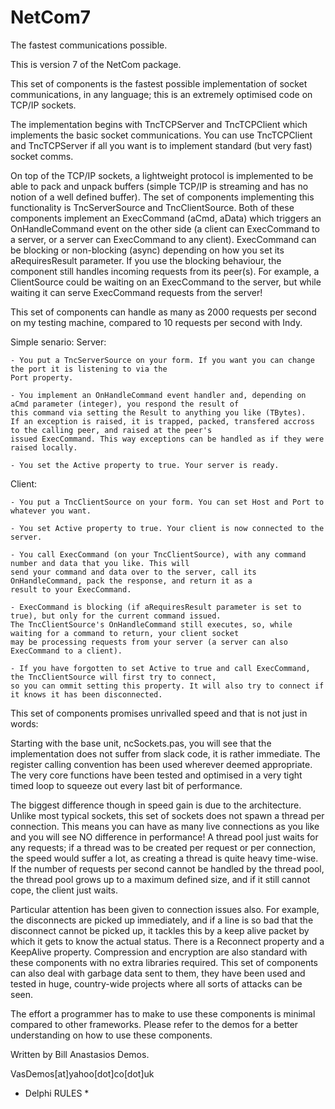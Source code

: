 # NetCom7
The fastest communications possible.

This is version 7 of the NetCom package.

This set of components is the fastest possible implementation of socket communications, in any language; this is an extremely optimised code on TCP/IP sockets. 

The implementation begins with TncTCPServer and TncTCPClient which implements the basic socket communications.
You can use TncTCPClient and TncTCPServer if all you want is to implement standard (but very fast) socket comms.

On top of the TCP/IP sockets, a lightweight protocol is implemented to be able to pack and unpack buffers (simple TCP/IP is streaming and has no notion of a well defined buffer). The set of components implementing this functionality is TncServerSource and TncClientSource. Both of these components implement an ExecCommand (aCmd, aData) which triggers an OnHandleCommand event on the other side (a client can ExecCommand to a server, or a server can ExecCommand to any client). ExecCommand can be blocking or non-blocking (async) depending on how you set its aRequiresResult parameter. If you use the blocking behaviour, the component still handles incoming requests from its peer(s). For example, a ClientSource could be waiting on an ExecCommand to the server, but while waiting it can serve ExecCommand requests from the server!

This set of components can handle as many as 2000 requests per second on my testing machine, compared to 10 requests per second with Indy. 

Simple senario:
  Server:
  
    - You put a TncServerSource on your form. If you want you can change the port it is listening to via the 
    Port property.
    
    - You implement an OnHandleCommand event handler and, depending on aCmd parameter (integer), you respond the result of
    this command via setting the Result to anything you like (TBytes). 
    If an exception is raised, it is trapped, packed, transfered accross to the calling peer, and raised at the peer's 
    issued ExecCommand. This way exceptions can be handled as if they were raised locally.
      
    - You set the Active property to true. Your server is ready.
    
  Client:
  
    - You put a TncClientSource on your form. You can set Host and Port to whatever you want. 
    
    - You set Active property to true. Your client is now connected to the server.
    
    - You call ExecCommand (on your TncClientSource), with any command number and data that you like. This will 
    send your command and data over to the server, call its OnHandleCommand, pack the response, and return it as a 
    result to your ExecCommand. 
      
    - ExecCommand is blocking (if aRequiresResult parameter is set to true), but only for the current command issued. 
    The TncClientSource's OnHandleCommand still executes, so, while waiting for a command to return, your client socket
    may be processing requests from your server (a server can also ExecCommand to a client).
      
    - If you have forgotten to set Active to true and call ExecCommand, the TncClientSource will first try to connect,
    so you can ommit setting this property. It will also try to connect if it knows it has been disconnected.
      
This set of components promises unrivalled speed and that is not just in words:

Starting with the base unit, ncSockets.pas, you will see that the implementation does not suffer from slack code, it is rather immediate. The register calling convention has been used wherever deemed appropriate. The very core functions have been tested and optimised in a very tight timed loop to squeeze out every last bit of performance. 

The biggest difference though in speed gain is due to the architecture. Unlike most typical sockets, this set of sockets does not spawn a thread per connection. This means you can have as many live connections as you like and you will see NO difference in performance! A thread pool just waits for any requests; if a thread was to be created per request or per connection, the speed would suffer a lot, as creating a thread is quite heavy time-wise. If the number of requests per second cannot be handled by the thread pool, the thread pool grows up to a maximum defined size, and if it still cannot cope, the client just waits.

Particular attention has been given to connection issues also. For example, the disconnects are picked up immediately, and if a line is so bad that the disconnect cannot be picked up, it tackles this by a keep alive packet by which it gets to know the actual status. There is a Reconnect property and a KeepAlive property. Compression and encryption are also standard with these components with no extra libraries required. This set of components can also deal with garbage data sent to them, they have been used and tested in huge, country-wide projects where all sorts of attacks can be seen.

The effort a programmer has to make to use these components is minimal compared to other frameworks. Please refer to the demos for a better understanding on how to use these components.

Written by Bill Anastasios Demos.

VasDemos[at]yahoo[dot]co[dot]uk

* Delphi RULES *
